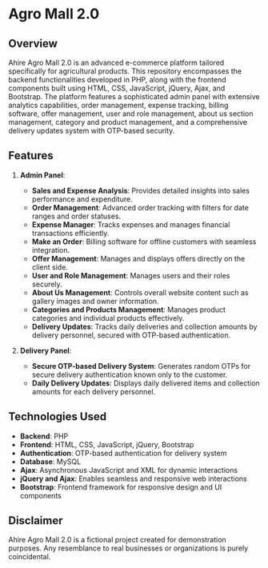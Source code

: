 # Agro Mall 2.0

## Overview
Ahire Agro Mall 2.0 is an advanced e-commerce platform tailored specifically for agricultural products. This repository encompasses the backend functionalities developed in PHP, along with the frontend components built using HTML, CSS, JavaScript, jQuery, Ajax, and Bootstrap. The platform features a sophisticated admin panel with extensive analytics capabilities, order management, expense tracking, billing software, offer management, user and role management, about us section management, category and product management, and a comprehensive delivery updates system with OTP-based security.

## Features

1. **Admin Panel**:
   - **Sales and Expense Analysis**: Provides detailed insights into sales performance and expenditure.
   - **Order Management**: Advanced order tracking with filters for date ranges and order statuses.
   - **Expense Manager**: Tracks expenses and manages financial transactions efficiently.
   - **Make an Order**: Billing software for offline customers with seamless integration.
   - **Offer Management**: Manages and displays offers directly on the client side.
   - **User and Role Management**: Manages users and their roles securely.
   - **About Us Management**: Controls overall website content such as gallery images and owner information.
   - **Categories and Products Management**: Manages product categories and individual products effectively.
   - **Delivery Updates**: Tracks daily deliveries and collection amounts by delivery personnel, secured with OTP-based authentication.

2. **Delivery Panel**:
   - **Secure OTP-based Delivery System**: Generates random OTPs for secure delivery authentication known only to the customer.
   - **Daily Delivery Updates**: Displays daily delivered items and collection amounts for each delivery personnel.

## Technologies Used
- **Backend**: PHP
- **Frontend**: HTML, CSS, JavaScript, jQuery, Bootstrap
- **Authentication**: OTP-based authentication for delivery system
- **Database**: MySQL
- **Ajax**: Asynchronous JavaScript and XML for dynamic interactions
- **jQuery and Ajax**: Enables seamless and responsive web interactions
- **Bootstrap**: Frontend framework for responsive design and UI components

## Disclaimer
Ahire Agro Mall 2.0 is a fictional project created for demonstration purposes. Any resemblance to real businesses or organizations is purely coincidental.
